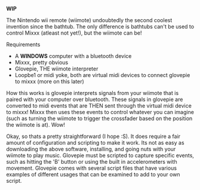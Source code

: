 **WIP**

The Nintendo wii remote (wiimote) undoubtedly the second coolest
invention since the bathtub. The only difference is bathtubs can't be
used to control Mixxx (atleast not yet\!), but the wiimote can be\!

Requirements

  - A **WINDOWS** computer with a bluetooth device
  - Mixxx, pretty obvious
  - Glovepie, THE wiimote interpreter
  - Loopbe1 or midi yoke, both are virtual midi devices to connect
    glovepie to mixxx (more on this later)

How this works is glovepie interprets signals from your wiimote that is
paired with your computer over bluetooth. These signals in glovepie are
converted to midi events that are THEN sent through the virtual midi
device to mixxx\! Mixxx then uses these events to control whatever you
can imagine (such as turning the wiimote to trigger the crossfader based
on the position the wiimote is at). Wow\!

Okay, so thats a pretty straightforward (I hope :S). It does require a
fair amount of configuration and scripting to make it work. Its not as
easy as downloading the above software, installing, and going nuts with
your wiimote to play music. Glovepie must be scripted to capture
specific events, such as hitting the 'B' button or using the built in
accelerometers with movement. Glovepie comes with several script files
that have various examples of different usages that can be examined to
add to your own script.
